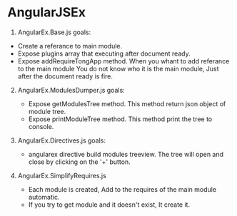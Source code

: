 AngularJSEx
===========

1. AngularEx.Base.js goals: 
  - Create a referance to main module. 
  - Expose plugins array that executing after document ready.
  - Expose addRequireTongApp method. When you whant to add referance to the main module 
    You do not know who it is the main module, Just after the document ready is fire.

2. AngularEx.ModulesDumper.js goals:
   - Expose getModulesTree method. This method return json object of module tree.
   - Expose printModuleTree method. This method print the tree to console.

3. AngularEx.Directives.js goals:
   - angularex directive build modules treeview. The tree will open and close by clicking on the '+' button.

4. AngularEx.SimplifyRequires.js
   - Each module is created, Add to the requires of the main module automatic.
   - If you try to get module and it doesn't exist, It create it.
